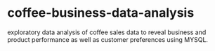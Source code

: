 # coffee-business-data-analysis
exploratory data analysis of coffee sales data to reveal business and product performance as well as customer preferences using MYSQL.

